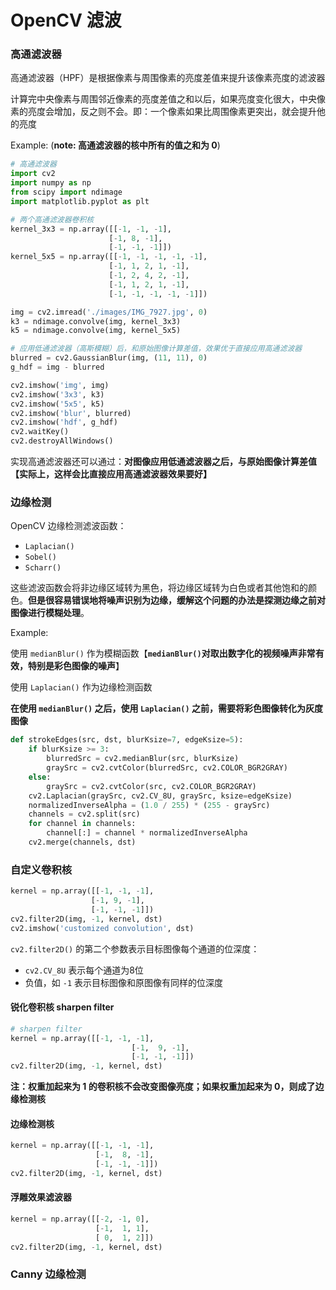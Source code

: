 # OpenCV 滤波


### 高通滤波器

高通滤波器（HPF）是根据像素与周围像素的亮度差值来提升该像素亮度的滤波器

计算完中央像素与周围邻近像素的亮度差值之和以后，如果亮度变化很大，中央像素的亮度会增加，反之则不会。即：一个像素如果比周围像素更突出，就会提升他的亮度

Example: (**note: 高通滤波器的核中所有的值之和为 0**)

```python
# 高通滤波器
import cv2
import numpy as np
from scipy import ndimage
import matplotlib.pyplot as plt

# 两个高通滤波器卷积核
kernel_3x3 = np.array([[-1, -1, -1],
                      [-1, 8, -1],
                      [-1, -1, -1]])
kernel_5x5 = np.array([[-1, -1, -1, -1, -1],
                      [-1, 1, 2, 1, -1],
                      [-1, 2, 4, 2, -1],
                      [-1, 1, 2, 1, -1],
                      [-1, -1, -1, -1, -1]])

img = cv2.imread('./images/IMG_7927.jpg', 0)
k3 = ndimage.convolve(img, kernel_3x3)
k5 = ndimage.convolve(img, kernel_5x5)

# 应用低通滤波器（高斯模糊）后，和原始图像计算差值，效果优于直接应用高通滤波器
blurred = cv2.GaussianBlur(img, (11, 11), 0)
g_hdf = img - blurred

cv2.imshow('img', img)
cv2.imshow('3x3', k3)
cv2.imshow('5x5', k5)
cv2.imshow('blur', blurred)
cv2.imshow('hdf', g_hdf)
cv2.waitKey()
cv2.destroyAllWindows()
```

实现高通滤波器还可以通过：**对图像应用低通滤波器之后，与原始图像计算差值【实际上，这样会比直接应用高通滤波器效果要好】**


### 边缘检测

OpenCV 边缘检测滤波函数：

- `Laplacian()`
- `Sobel()`
- `Scharr()`

这些滤波函数会将非边缘区域转为黑色，将边缘区域转为白色或者其他饱和的颜色。**但是很容易错误地将噪声识别为边缘，缓解这个问题的办法是探测边缘之前对图像进行模糊处理**。

Example:

使用 `medianBlur()` 作为模糊函数【**`medianBlur()`对取出数字化的视频噪声非常有效，特别是彩色图像的噪声**】

使用 `Laplacian()` 作为边缘检测函数

**在使用 `medianBlur()` 之后，使用 `Laplacian()` 之前，需要将彩色图像转化为灰度图像**

```python
def strokeEdges(src, dst, blurKsize=7, edgeKsize=5):
    if blurKsize >= 3:
        blurredSrc = cv2.medianBlur(src, blurKsize)
        graySrc = cv2.cvtColor(blurredSrc, cv2.COLOR_BGR2GRAY)
    else:
        graySrc = cv2.cvtColor(src, cv2.COLOR_BGR2GRAY)
    cv2.Laplacian(graySrc, cv2.CV_8U, graySrc, ksize=edgeKsize)
    normalizedInverseAlpha = (1.0 / 255) * (255 - graySrc)
    channels = cv2.split(src)
    for channel in channels:
        channel[:] = channel * normalizedInverseAlpha
    cv2.merge(channels, dst)
```


### 自定义卷积核

```python
kernel = np.array([[-1, -1, -1],
                  [-1, 9, -1],
                  [-1, -1, -1]])
cv2.filter2D(img, -1, kernel, dst)
cv2.imshow('customized convolution', dst)
```

`cv2.filter2D()` 的第二个参数表示目标图像每个通道的位深度：
- `cv2.CV_8U` 表示每个通道为8位
- 负值，如 `-1` 表示目标图像和原图像有同样的位深度


#### 锐化卷积核 sharpen filter

```python
# sharpen filter
kernel = np.array([[-1, -1, -1],
                           [-1,  9, -1],
                           [-1, -1, -1]])
cv2.filter2D(img, -1, kernel, dst)
```

**注：权重加起来为 1 的卷积核不会改变图像亮度；如果权重加起来为 0，则成了边缘检测核**

#### 边缘检测核

```python
kernel = np.array([[-1, -1, -1],
                   [-1,  8, -1],
                   [-1, -1, -1]])
cv2.filter2D(img, -1, kernel, dst)
```

#### 浮雕效果滤波器

```python
kernel = np.array([[-2, -1, 0],
                   [-1,  1, 1],
                   [ 0,  1, 2]])
cv2.filter2D(img, -1, kernel, dst)
```

### Canny 边缘检测




